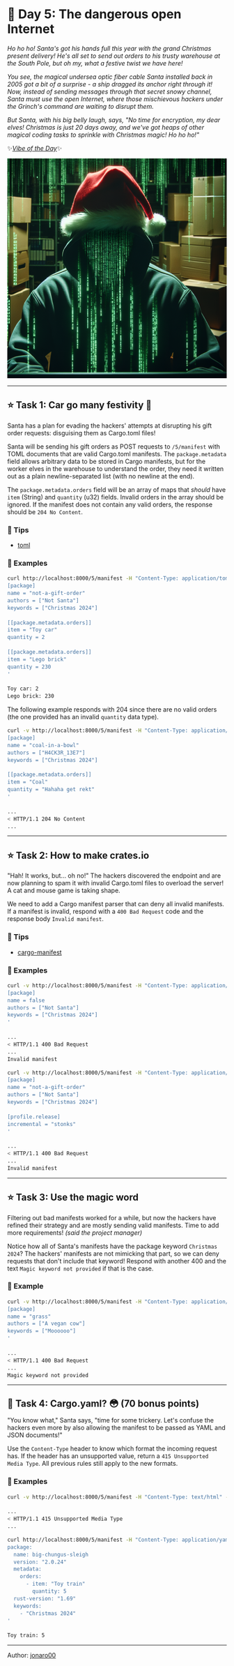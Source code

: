# 🎄 Day 5: The dangerous open Internet

*Ho ho ho! Santa's got his hands full this year with the grand Christmas present delivery! He's all set to send out orders to his trusty warehouse at the South Pole, but oh my, what a festive twist we have here!*

*You see, the magical undersea optic fiber cable Santa installed back in 2005 got a bit of a surprise - a ship dragged its anchor right through it! Now, instead of sending messages through that secret snowy channel, Santa must use the open Internet, where those mischievous hackers under the Grinch's command are waiting to disrupt them.*

*But Santa, with his big belly laugh, says, "No time for encryption, my dear elves! Christmas is just 20 days away, and we've got heaps of other magical coding tasks to sprinkle with Christmas magic! Ho ho ho!"*

✨[*Vibe of the Day*](https://www.youtube.com/watch?v=M1F5_UzwiY4)✨

![cover](../validator/assets/5.png)

---

## ⭐ Task 1: Car go many festivity 🤔

Santa has a plan for evading the hackers' attempts at disrupting his gift order requests: disguising them as Cargo.toml files!

Santa will be sending his gift orders as POST requests to `/5/manifest` with TOML documents that are valid Cargo.toml manifests.
The `package.metadata` field allows arbitrary data to be stored in Cargo manifests, but for the worker elves in the warehouse to understand the order, they need it written out as a plain newline-separated list (with no newline at the end).

The `package.metadata.orders` field will be an array of maps that *should* have `item` (String) and `quantity` (u32) fields.
Invalid orders in the array should be ignored.
If the manifest does not contain any valid orders, the response should be `204 No Content`.

### 🔔 Tips

- [toml](https://crates.io/crates/toml)

### 💠 Examples

```bash
curl http://localhost:8000/5/manifest -H "Content-Type: application/toml" --data '
[package]
name = "not-a-gift-order"
authors = ["Not Santa"]
keywords = ["Christmas 2024"]

[[package.metadata.orders]]
item = "Toy car"
quantity = 2

[[package.metadata.orders]]
item = "Lego brick"
quantity = 230
'

Toy car: 2
Lego brick: 230
```

The following example responds with 204 since there are no valid orders (the one provided has an invalid `quantity` data type).

```bash
curl -v http://localhost:8000/5/manifest -H "Content-Type: application/toml" --data '
[package]
name = "coal-in-a-bowl"
authors = ["H4CK3R_13E7"]
keywords = ["Christmas 2024"]

[[package.metadata.orders]]
item = "Coal"
quantity = "Hahaha get rekt"
'

...
< HTTP/1.1 204 No Content
...
```

---

## ⭐ Task 2: How to make crates.io

"Hah! It works, but... oh no!"
The hackers discovered the endpoint and are now planning to spam it with invalid Cargo.toml files to overload the server!
A cat and mouse game is taking shape.

We need to add a Cargo manifest parser that can deny all invalid manifests.
If a manifest is invalid, respond with a `400 Bad Request` code and the response body `Invalid manifest`.

### 🔔 Tips

- [cargo-manifest](https://crates.io/crates/cargo-manifest)

### 💠 Examples

```bash
curl -v http://localhost:8000/5/manifest -H "Content-Type: application/toml" --data '
[package]
name = false
authors = ["Not Santa"]
keywords = ["Christmas 2024"]
'

...
< HTTP/1.1 400 Bad Request
...
Invalid manifest
```

```bash
curl -v http://localhost:8000/5/manifest -H "Content-Type: application/toml" --data '
[package]
name = "not-a-gift-order"
authors = ["Not Santa"]
keywords = ["Christmas 2024"]

[profile.release]
incremental = "stonks"
'

...
< HTTP/1.1 400 Bad Request
...
Invalid manifest
```

---

## ⭐ Task 3: Use the magic word

Filtering out bad manifests worked for a while, but now the hackers have refined their strategy and are mostly sending valid manifests.
Time to add more requirements! *(said the project manager)*

Notice how all of Santa's manifests have the package keyword `Christmas 2024`?
The hackers' manifests are not mimicking that part, so we can deny requests that don't include that keyword!
Respond with another 400 and the text `Magic keyword not provided` if that is the case.

### 💠 Example

```bash
curl -v http://localhost:8000/5/manifest -H "Content-Type: application/toml" --data '
[package]
name = "grass"
authors = ["A vegan cow"]
keywords = ["Moooooo"]
'

...
< HTTP/1.1 400 Bad Request
...
Magic keyword not provided
```

---

## 🎁 Task 4: Cargo.yaml? 😳 (70 bonus points)

"You know what," Santa says, "time for some trickery.
Let's confuse the hackers even more by also allowing the manifest to be passed as YAML and JSON documents!"

Use the `Content-Type` header to know which format the incoming request has.
If the header has an unsupported value, return a `415 Unsupported Media Type`.
All previous rules still apply to the new formats.

### 💠 Examples

```bash
curl -v http://localhost:8000/5/manifest -H "Content-Type: text/html" --data '<h1>Hello, bird!</h1>'

...
< HTTP/1.1 415 Unsupported Media Type
...
```

```bash
curl http://localhost:8000/5/manifest -H "Content-Type: application/yaml" --data '
package:
  name: big-chungus-sleigh
  version: "2.0.24"
  metadata:
    orders:
      - item: "Toy train"
        quantity: 5
  rust-version: "1.69"
  keywords:
    - "Christmas 2024"
'

Toy train: 5
```

---

Author: [jonaro00](https://github.com/jonaro00)
